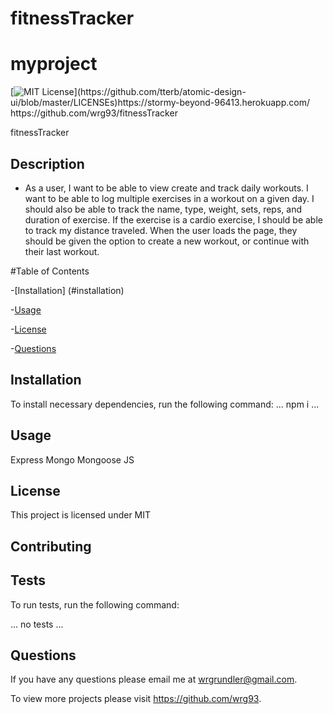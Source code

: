 # fitnessTracker

# myproject
[![MIT License](https://img.shields.io/apm/l/atomic-design-ui.svg?)](https://github.com/tterb/atomic-design-ui/blob/master/LICENSEs)https://stormy-beyond-96413.herokuapp.com/ https://github.com/wrg93/fitnessTracker

fitnessTracker
    
## Description
* As a user, I want to be able to view create and track daily workouts. I want to be able to log multiple exercises in a workout on a given day. I should also be able to track the name, type, weight, sets, reps, and duration of exercise. If the exercise is a cardio exercise, I should be able to track my distance traveled. When the user loads the page, they should be given the option to create a new workout, or continue with their last workout.
    
#Table of Contents
    
-[Installation] (#installation)
    
-[Usage](#usage)
    
-[License](#license)
    
-[Questions](#questions)
    
## Installation
    
To install necessary dependencies, run the following command:
...
npm i
...
    
## Usage
    
Express Mongo Mongoose JS
    
## License
    
This project is licensed under MIT
    
## Contributing
    

    
## Tests
    
To run tests, run the following command:
  
...
no tests
...
    
## Questions
    
If you have any questions please email me at wrgrundler@gmail.com. 

To view more projects please visit https://github.com/wrg93.
